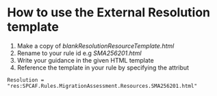 ﻿How to use the External Resolution template
===========================================

1. Make a copy of *blankResolutionResourceTemplate.html*
2. Rename to your rule id e.g *SMA256201.html*
3. Write your guidance in the given HTML template
4. Reference the template in your rule by specifying the attribut

```Resolution = "res:SPCAF.Rules.MigrationAssessment.Resources.SMA256201.html"```